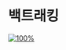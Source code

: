 ﻿# 백트래킹
[![100%](https://progress-bar.dev/2/?scale=20&title=progress&width=500&color=babaca&suffix=/20)](https://www.acmicpc.net/workbook/view/7315)
